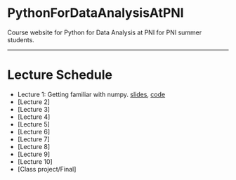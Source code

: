 # PythonForDataAnalysisAtPNI
Course website for Python for Data Analysis at PNI for PNI summer students. 

---
# Lecture Schedule

- Lecture 1: Getting familiar with numpy.            <a href="./slides/lecture1.pdf">slides</a>, <a href="./code/lecture1.zip">code</a>
- [Lecture 2]
- [Lecture 3]
- [Lecture 4]
- [Lecture 5]
- [Lecture 6]
- [Lecture 7]
- [Lecture 8]
- [Lecture 9]
- [Lecture 10]
- [Class project/Final]
